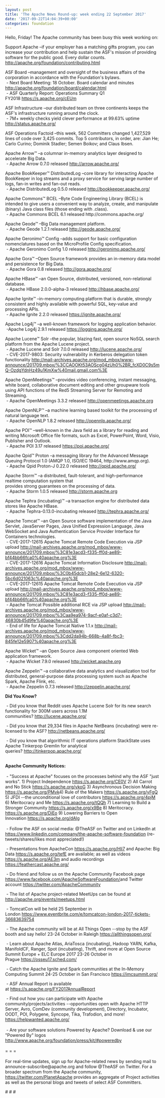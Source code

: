 ```yaml
---
layout: post
title: 'The Apache News Round-up: week ending 22 September 2017'
date: '2017-09-22T14:04:39+00:00'
categories: foundation
---
```

<div>Hello, Friday! The Apache community has been busy this week working on:</div> 
  <p>Support Apache&nbsp;–if your employer has a matching gifts program, you can increase your contribution and help sustain the ASF's mission of providing software for the public good. Every dollar counts. <a href="http://apache.org/foundation/contributing.html">http://apache.org/foundation/contributing.html</a></p> 
  <p>ASF Board –management and oversight of the business affairs of the corporation in accordance with the Foundation's bylaws.<br />&nbsp;- Next Board Meeting: 18 October. Board calendar and minutes <a href="http://apache.org/foundation/board/calendar.html">http://apache.org/foundation/board/calendar.html</a><br />&nbsp;- ASF Quarterly Report: Operations Summary Q1 FY2018&nbsp;<a href="https://s.apache.org/cEUm">https://s.apache.org/cEUm</a></p> 
  <p>ASF Infrastructure –our distributed team on three continents keeps the ASF's infrastructure running around the clock.<br />&nbsp;- 7M+ weekly checks yield clever performance at 99.63% uptime <a href="http://status.apache.org/">http://status.apache.org/</a></p> 
  <p>ASF Operations Factoid&nbsp;–this week, 562 Committers changed 1,427,529 lines of code over 3,425 commits. Top 5 contributors, in order, are: Jian He; Carlo Curino; Dominik Stadler; Semen Boikov; and Claus Ibsen.</p> 
  <p>Apache Arrow™ –a columnar in-memory analytics layer designed to accelerate Big Data.<br />&nbsp;- Apache Arrow 0.7.0 released&nbsp;<a href="http://arrow.apache.org/">http://arrow.apache.org/</a></p> 
  <p>Apache BookKeeper™ DistributedLog –core library for interacting Apache BookKeeper in log streams and a proxy service for serving large number of logs, fan-in writes and fan-out reads.<br />&nbsp;- Apache DistributedLog 0.5.0 released&nbsp;<a href="http://bookkeeper.apache.org/">http://bookkeeper.apache.org/</a></p> 
  <p>Apache Commons™ BCEL –Byte Code Engineering Library (BCEL) is intended to give users a convenient way to analyze, create, and manipulate (binary) Java class files (those ending with .class).<br />&nbsp;- Apache Commons BCEL 6.1 released http://commons.apache.org/&nbsp;</p> 
  <p>Apache Geode™ –Big&nbsp;Data management platform.<br />&nbsp;- Apache Geode 1.2.1 released <a href="http://geode.apache.org/">http://geode.apache.org/</a> </p> 
  <p>Apache Geronimo™ Config –adds support for basic configuration nomenclatures based on the MicroProfile Config specification.<br />&nbsp;- Apache Geronimo Config 1.0 released&nbsp;<a href="http://geronimo.apache.org/">http://geronimo.apache.org/</a></p> 
  <div> 
    <p>Apache Gora™ –Open Source framework provides an in-memory data model and persistence for Big Data.<br />&nbsp;- Apache Gora 0.8 released&nbsp;<a href="http://gora.apache.org/">http://gora.apache.org/</a></p> 
    <p>Apache HBase™ –an Open Source, distributed, versioned, non-relational database.<br />&nbsp;- Apache HBase 2.0.0-alpha-3 released&nbsp;<a href="http://hbase.apache.org/">http://hbase.apache.org/</a></p> 
    <p>Apache Ignite™ –in-memory computing platform that is durable, strongly consistent and highly available with powerful SQL, key-value and processing APIs.<br />&nbsp;- Apache Ignite 2.2.0 released&nbsp;<a href="https://ignite.apache.org/">https://ignite.apache.org/</a></p> 
    <p>Apache Log4j™ –a well-known framework for logging application behavior.<br />&nbsp;-Apache Log4j 2.9.1 released&nbsp;<a href="https://logging.apache.org/">https://logging.apache.org/</a></p> 
    <p>Apache Lucene™ Solr –the popular, blazing fast, open source NoSQL search platform from the Apache Lucene project.<br />&nbsp;-&nbsp;Apache Lucene and Solr 7.0.0 released&nbsp;<a href="http://lucene.apache.org/">http://lucene.apache.org/</a><br />&nbsp;- CVE-2017-9803: Security vulnerability in Kerberos delegation token functionality&nbsp;<a href="http://mail-archives.apache.org/mod_mbox/www-announce/201709.mbox/%3CCAOOKt53AOScg04zUh0%2BR_fcXD0C9s5mQ-OzdgYdnHz49u1KmXw%40mail.gmail.com%3E">http://mail-archives.apache.org/mod_mbox/www-announce/201709.mbox/%3CCAOOKt53AOScg04zUh0%2BR_fcXD0C9s5mQ-OzdgYdnHz49u1KmXw%40mail.gmail.com%3E</a></p> 
    <p>Apache OpenMeetings™ –provides video conferencing, instant messaging, white board, collaborative document editing and other groupware tools using API functions of the Red5 Streaming Server for Remoting and Streaming.<br />&nbsp;- Apache OpenMeetings 3.3.2 released&nbsp;<a href="http://openmeetings.apache.org">http://openmeetings.apache.org</a></p> 
    <p>Apache OpenNLP™ –a machine learning based toolkit for the processing of natural language text.<br />&nbsp;- Apache OpenNLP 1.8.2 released&nbsp;<a href="http://opennlp.apache.org/">http://opennlp.apache.org/</a></p> 
    <p>Apache POI™ –well-known in the Java field as a library for reading and writing Microsoft Office file formats, such as Excel, PowerPoint, Word, Visio, Publisher and Outlook.<br />&nbsp;- Apache POI 3.17 released&nbsp;<a href="https://poi.apache.org/">https://poi.apache.org/</a></p> 
    <p>Apache Qpid™ Proton –a messaging library for the Advanced Message Queuing Protocol 1.0 (AMQP 1.0, ISO/IEC 19464, http://www.amqp.org).<br />&nbsp;- Apache Qpid Proton-J 0.22.0 released&nbsp;<span style="white-space: pre-wrap;"><a href="http://qpid.apache.org/">http://qpid.apache.org/</a></span></p> 
    <p>Apache Storm™ –a distributed, fault-tolerant, and high-performance realtime computation system that<br />provides strong guarantees on the processing of data.<br />&nbsp;-&nbsp;Apache Storm 1.0.5 released&nbsp;<a href="http://storm.apache.org">http://storm.apache.org</a></p> 
    <p> </p> 
    <p>Apache Tephra (incubating)™ –a transaction engine for distributed data stores like Apache HBase.<br />&nbsp;- Apache Tephra-0.13.0-incubating released&nbsp;<a href="http://tephra.apache.org/">http://tephra.apache.org/</a></p> 
    <p>Apache Tomcat™ –an Open Source software implementation of the Java Servlet, JavaServer Pages, Java Unified Expression Language, Java WebSocket and Java Authentication Service Provider Interface for Containers technologies.<br />&nbsp;-&nbsp;CVE-2017-12615 Apache Tomcat Remote Code Execution via JSP upload&nbsp;<a href="http://mail-archives.apache.org/mod_mbox/www-announce/201709.mbox/%3C81e3acd3-f335-ff0d-ae89-bf44bb66fca0%40apache.org%3E">http://mail-archives.apache.org/mod_mbox/www-announce/201709.mbox/%3C81e3acd3-f335-ff0d-ae89-bf44bb66fca0%40apache.org%3E</a><br />&nbsp;- CVE-2017-12616 Apache Tomcat Information Disclosure&nbsp;<a href="http://mail-archives.apache.org/mod_mbox/www-announce/201709.mbox/%3C0b45dcb1-28e2-6e12-6320-5bc6d021063c%40apache.org%3E">http://mail-archives.apache.org/mod_mbox/www-announce/201709.mbox/%3C0b45dcb1-28e2-6e12-6320-5bc6d021063c%40apache.org%3E</a><br />&nbsp;-&nbsp;CVE-2017-12615 Apache Tomcat Remote Code Execution via JSP upload&nbsp;<a href="http://mail-archives.apache.org/mod_mbox/www-announce/201709.mbox/%3C81e3acd3-f335-ff0d-ae89-bf44bb66fca0%40apache.org%3E">http://mail-archives.apache.org/mod_mbox/www-announce/201709.mbox/%3C81e3acd3-f335-ff0d-ae89-bf44bb66fca0%40apache.org%3E</a><br />&nbsp;- Apache Tomcat Possible additional RCE via JSP upload&nbsp;<a href="http://mail-archives.apache.org/mod_mbox/www-announce/201709.mbox/%3Caa9ea974-9acf-e0af-c3d7-46830b45d9fe%40apache.org%3E">http://mail-archives.apache.org/mod_mbox/www-announce/201709.mbox/%3Caa9ea974-9acf-e0af-c3d7-46830b45d9fe%40apache.org%3E</a><br />&nbsp;-&nbsp;End of life for Apache Tomcat Native 1.1.x&nbsp;<a href="http://mail-archives.apache.org/mod_mbox/www-announce/201709.mbox/%3Cdd2da94b-668b-4a8f-fbc3-845fe12e5907%40apache.org%3E">http://mail-archives.apache.org/mod_mbox/www-announce/201709.mbox/%3Cdd2da94b-668b-4a8f-fbc3-845fe12e5907%40apache.org%3E</a></p> 
    <p>Apache Wicket™ –an Open Source Java component oriented Web application framework.<br />&nbsp;- Apache Wicket 7.9.0 released<span style="white-space: pre;"> </span><a href="http://wicket.apache.org">http://wicket.apache.org</a></p> 
    <p>Apache Zeppelin™ –a collaborative data analytics and visualization tool for distributed, general-purpose data processing system such as Apache Spark, Apache Flink, etc.<br />&nbsp;- Apache Zeppelin 0.7.3 released&nbsp;<a href="http://zeppelin.apache.org/">http://zeppelin.apache.org/</a><br /> </p> 
  </div> 
  <div></div> 
  <div><strong>Did You Know?</strong></div> 
  <div> 
    <p>&nbsp;- Did you know that Reddit uses Apache Lucene Solr for its new search functionality for 300M users across 1.1M communities?&nbsp;<a href="http://lucene.apache.org/">http://lucene.apache.org/</a></p> 
    <p><a href="https://projects.apache.org/committees.html?date"></a>&nbsp;- Did you know that 29,334 files in Apache NetBeans (incubating) were re-licensed to the ASF?&nbsp;<a href="http://netbeans.apache.org/">http://netbeans.apache.org/</a></p> 
    <p><a href="https://jaxenter.com/jax-magazine"></a>&nbsp;- Did you know that algorithmic IT operations platform StackState uses Apache Tinkerpop Gremlin for analytical queries?&nbsp;<a href="http://tinkerpop.apache.org/">http://tinkerpop.apache.org/</a></p> 
  </div> 
  <div><strong><br />Apache Community Notices:</strong></div> 
  <div><br /></div> 
  <div>&nbsp;- &quot;Success at Apache&quot; focuses on the processes behind why the ASF &quot;just works&quot;. 1) Project Independence <a href="https://s.apache.org/CE0V">https://s.apache.org/CE0V</a> 2) All Carrot and No Stick <a href="https://s.apache.org/ykoG">https://s.apache.org/ykoG</a> 3) Asynchronous Decision Making <a href="https://s.apache.org/PMvk%20">https://s.apache.org/PMvk</a>4) Rule of the Makers <a href="https://s.apache.org/yFgQ">https://s.apache.org/yFgQ</a> 5) JFDI --the unconditional love of contributors <a href="https://s.apache.org/4pjM">https://s.apache.org/4pjM</a> 6) Meritocracy and Me <a href="https://s.apache.org/tQQh">https://s.apache.org/tQQh</a> 7) Learning to Build a Stronger Community <a href="https://s.apache.org/x9Be">https://s.apache.org/x9Be</a>&nbsp;8) Meritocracy. <a href="https://s.apache.org/DiEo">https://s.apache.org/DiEo</a>&nbsp;9) Lowering Barriers to Open Innovation&nbsp;<a href="https://s.apache.org/dAlg">https://s.apache.org/dAlg</a></div> 
  <div><br /></div> 
  <div>&nbsp;- Follow the ASF on social media: @TheASF on Twitter and on LinkedIn at <a href="https://www.linkedin.com/company/the-apache-software-foundation">https://www.linkedin.com/company/the-apache-software-foundation</a> (re-tweets/shares/likes most appreciated!)</div> 
  <div> 
    <p>&nbsp;- Presentations from ApacheCon <a href="https://s.apache.org/Hli7">https://s.apache.org/Hli7</a> and Apache: Big Data <a href="https://s.apache.org/tefE">https://s.apache.org/tefE</a> are available; as well as videos <a href="https://s.apache.org/AE3m">https://s.apache.org/AE3m</a> and audio recordings <a href="https://feathercast.apache.org/">https://feathercast.apache.org/</a></p> 
    <p>&nbsp;- Do friend and follow us on the Apache Community Facebook page <a href="https://www.facebook.com/ApacheSoftwareFoundation/">https://www.facebook.com/ApacheSoftwareFoundation/</a>and Twitter account <a href="https://twitter.com/ApacheCommunity">https://twitter.com/ApacheCommunity</a><a href="https://feathercast.apache.org/"></a></p> 
  </div> 
  <div> 
    <p>&nbsp;- The list of Apache project-related MeetUps can be found at <a href="https://twitter.com/ApacheCommunity">http://apache.org/events/meetups.html</a></p> 
    <p>&nbsp;- TomcatCon will be held 25 September in London&nbsp;<a href="https://www.eventbrite.com/e/tomcatcon-london-2017-tickets-36683639754">https://www.eventbrite.com/e/tomcatcon-london-2017-tickets-36683639754</a></p> 
  </div> 
  <div> 
    <p>&nbsp;- The Apache community will be at All Things Open --stop by the ASF booth and say hello! 23-24 October in Raleigh&nbsp;<a href="https://allthingsopen.org/">https://allthingsopen.org/</a></p> 
  </div> 
  <div> 
    <p>&nbsp;- Learn about Apache Atlas, AriaTosca (incubating), Hadoop YARN, Kafka, ManifoldCF, Ranger, Spot (incubating), Thrift, and more at Open Source Summit Europe + ELC Europe 2017 23-26 October in Prague&nbsp;<a href="https://osseu17.sched.com/">https://osseu17.sched.com/</a></p> 
    <p>&nbsp;- Catch the Apache Ignite and Spark communities at the In-Memory Computing Summit 24-25 October in San Francisco <a href="https://imcsummit.org/">https://imcsummit.org/</a></p> 
    <p>&nbsp;- ASF Annual Report is available at&nbsp;<a href="https://s.apache.org/FY2017AnnualReport">https://s.apache.org/FY2017AnnualReport</a></p> 
  </div> 
  <div>&nbsp;- Find out how you can participate with Apache community/projects/activities --opportunities open with Apache HTTP Server, Avro, ComDev (community development), Directory, Incubator, OODT, POI, Polygene, Syncope, Tika, Trafodion, and more! <a href="https://helpwanted.apache.org/">https://helpwanted.apache.org/</a></div> 
  <div><br /></div> 
  <div>&nbsp;- Are your software solutions Powered by Apache? Download &amp; use our &quot;Powered By&quot; logos <a href="http://www.apache.org/foundation/press/kit/#poweredby">http://www.apache.org/foundation/press/kit/#poweredby</a></div> 
  <div><br /></div> 
  <div>= = =</div> 
  <div><br /></div> 
  <div>For real-time updates, sign up for Apache-related news by sending mail to announce-subscribe@apache.org and follow @TheASF on Twitter. For a broader spectrum from the Apache community, <a href="https://twitter.com/PlanetApache">https://twitter.com/PlanetApache</a> provides an aggregate of Project activities as well as the personal blogs and tweets of select ASF Committers.</div> 
  <p># # #</p>
